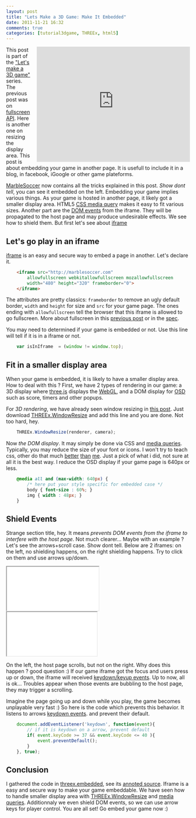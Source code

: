```yaml
---
layout: post
title: "Lets Make a 3D Game: Make It Embedded"
date: 2011-11-21 16:32
comments: true
categories: [tutorial3dgame, THREEx, html5]
---
```


<iframe src="http://marblesoccer.com"
	allowfullscreen webkitallowfullscreen mozallowfullscreen
	width="420" height="315" frameborder="0" style="float: right; margin-left: 1em;">
</iframe>

This post is part of the ["Let's make a 3D game"](/blog/categories/tutorial3dgame/) series.
The previous post was on
[fullscreen API](/blog/2011/11/17/lets-make-a-3d-game-make-it-fullscreen/).
Here is another one on resizing the display area.
This post is about embedding your game in another page.
It is usefull to include it in a blog, in facebook, iGoogle or other game plateforms.

[MarbleSoccer](http://marblesoccer.com)
now contains all the tricks explained in this post.
*Show dont tell*, you can see it embedded on the left.
Embedding your game implies various things.
As your game is hosted in another page, it likely got a smaller display area.
HTML5
[CSS media query](http://www.w3.org/TR/css3-mediaqueries/)
makes it easy to fit various sizes.
Another part are the
[DOM events](http://en.wikipedia.org/wiki/DOM_events)
from the iframe.
They will be propagated to the host page and may produce undesirable effects.
We see how to shield them.
But first let's see about
[iframe](http://en.wikipedia.org/wiki/HTML_element#Frames)

## Let's go play in an iframe

[iframe](http://en.wikipedia.org/wiki/HTML_element#Frames)
is an easy and secure way to embed a page in another.
Let's declare it.

```html
	<iframe src="http://marblesoccer.com"
		allowfullscreen webkitallowfullscreen mozallowfullscreen
		width="480" height="320" frameborder="0">
	</iframe>
```

<!-- more -->

The attributes are pretty classics: ```frameborder``` to remove an ugly default border,
 ```width``` and ```height``` for size and ```src``` for your game page.
The ones ending with ```allowfullscreen``` tell the browser that this iframe is
allowed to go fullscreen. More about fullscreen in this
[previous post](/blog/2011/11/17/lets-make-a-3d-game-make-it-fullscreen/)
or in the [spec](http://dvcs.w3.org/hg/fullscreen/raw-file/tip/Overview.html).

You may need to determined if your game is embedded or not.
Use this line will tell if it is in a iframe or not.

```javascript
	var isInIframe	= (window != window.top);
```

## Fit in a smaller display area

When your game is embedded, it is likely to have a smaller display area.
How to deal with this ?
First, we have 2 types of rendering in our game:
a 3D display where
[three.js](https://github.com/mrdoob/three.js/)
displays the
[WebGL](http://en.wikipedia.org/wiki/WebGL), and
a DOM display for
[OSD](http://en.wikipedia.org/wiki/On-screen_display)
such as score, timers and other popups.

For *3D rendering*, we have already seen window resizing in
[this post](/blog/2011/08/30/window-resize-for-your-demos/).
Just download
[THREEx.WindowResize](/data/THREEx/THREEx.WindowResize.js)
and add this line and you are done. Not too hard, hey.

```javascript
	THREEx.WindowResize(renderer, camera);
```

Now *the DOM display*. It may simply be done via CSS
and
[media queries](http://www.w3.org/TR/css3-mediaqueries/).
Typically, you may reduce the size of your font or icons.
I won't try to teach css, other do that much
[better](https://developer.mozilla.org/en/CSS/Media_queries)
[than](http://www.html5rocks.com/en/mobile/mobifying.html#toc-mediaqueries)
[me](http://thinkvitamin.com/code/media-queries-width-and-height-video-tutorial/).
Just a pick of what i did, not sure at all it is the best way.
I reduce the OSD display if your game page is 640px or less.

```css
	@media all and (max-width: 640px) {
		/* here put your style specific for embedded case */
		body { font-size : 60%; }
		img { width : 48px; }
	}
```

## Shield Events

Strange section title, hey.
It means *prevents DOM events from the iframe to interfere with the host page*.
Not much clearer...
Maybe with an example ? Let's see the arrows+scroll case.
Show dont tell.
Below are 2 iframes: on the left, no shielding happens, on the right shielding happens.
Try to click on them and use arrows up/down.

<iframe src="/data/THREEx/examples/threex.embedded/noshield-iframe.html" width='50%' height='120px'></iframe>
<iframe src="/data/THREEx/examples/threex.embedded/withshield-iframe.html" width='49%' height='120px'></iframe>

On the left, the host page scrolls, but not on the right.
Why does this happen ? good question :)
If our game iframe got the focus and users press up or down, the iframe will received
[keydown/keyup events](http://www.quirksmode.org/dom/events/keys.html).
Up to now, all is ok...
Troubles appear when those events are bubbling to the host page, they may trigger a scrolling.

Imagine the page going up and down while you play, the game becomes unplayable very fast :)
So here is the code which prevents this behavior. It listens to arrows
[keydown events](http://www.quirksmode.org/dom/events/keys.html).
and prevent their default.

```javascript
	document.addEventListener('keydown', function(event){
		// if it is keydown on a arrow, prevent default
		if( event.keyCode >= 37 && event.keyCode <= 40 ){
			event.preventDefault();
		}
	}, true);
```

## Conclusion

I gathered the code in
[threex.embedded](/data/THREEx/threex.embedded.js),
see its
[annoted source](/data/THREEx/docs/threex.embedded.html).
Iframe is a easy and secure way to make your game embeddable.
We have seen how to handle smaller display area
with
[THREEx.WindowResize](/data/THREEx/THREEx.WindowResize.js)
and
[media queries](http://www.w3.org/TR/css3-mediaqueries/).
Additionnaly we even shield DOM events, so we can use arrow keys for player control.
You are all set! Go embed your game now :)



